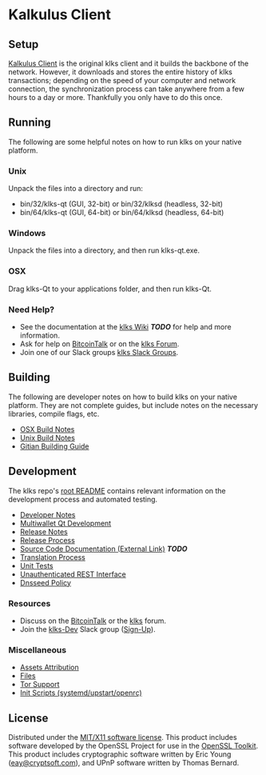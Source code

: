 Kalkulus Client
=====================

Setup
---------------------
[Kalkulus Client](http://klks.org/wallet) is the original klks client and it builds the backbone of the network. However, it downloads and stores the entire history of klks transactions; depending on the speed of your computer and network connection, the synchronization process can take anywhere from a few hours to a day or more. Thankfully you only have to do this once.

Running
---------------------
The following are some helpful notes on how to run klks on your native platform.

### Unix

Unpack the files into a directory and run:

- bin/32/klks-qt (GUI, 32-bit) or bin/32/klksd (headless, 32-bit)
- bin/64/klks-qt (GUI, 64-bit) or bin/64/klksd (headless, 64-bit)

### Windows

Unpack the files into a directory, and then run klks-qt.exe.

### OSX

Drag klks-Qt to your applications folder, and then run klks-Qt.

### Need Help?

* See the documentation at the [klks Wiki](https://en.bitcoin.it/wiki/Main_Page) ***TODO***
for help and more information.
* Ask for help on [BitcoinTalk](https://bitcointalk.org/index.php?topic=1262920.0) or on the [klks Forum](http://forum.klks.org/).
* Join one of our Slack groups [klks Slack Groups](https://klks.org/slack-logins/).

Building
---------------------
The following are developer notes on how to build klks on your native platform. They are not complete guides, but include notes on the necessary libraries, compile flags, etc.

- [OSX Build Notes](build-osx.md)
- [Unix Build Notes](build-unix.md)
- [Gitian Building Guide](gitian-building.md)

Development
---------------------
The klks repo's [root README](https://github.com/klks-Project/klks/blob/master/README.md) contains relevant information on the development process and automated testing.

- [Developer Notes](developer-notes.md)
- [Multiwallet Qt Development](multiwallet-qt.md)
- [Release Notes](release-notes.md)
- [Release Process](release-process.md)
- [Source Code Documentation (External Link)](https://dev.visucore.com/bitcoin/doxygen/) ***TODO***
- [Translation Process](translation_process.md)
- [Unit Tests](unit-tests.md)
- [Unauthenticated REST Interface](REST-interface.md)
- [Dnsseed Policy](dnsseed-policy.md)

### Resources

* Discuss on the [BitcoinTalk](https://bitcointalk.org/index.php?topic=1262920.0) or the [klks](http://forum.klks.org/) forum.
* Join the [klks-Dev](https://klks-dev.slack.com/) Slack group ([Sign-Up](https://klks-dev.herokuapp.com/)).

### Miscellaneous
- [Assets Attribution](assets-attribution.md)
- [Files](files.md)
- [Tor Support](tor.md)
- [Init Scripts (systemd/upstart/openrc)](init.md)

License
---------------------
Distributed under the [MIT/X11 software license](http://www.opensource.org/licenses/mit-license.php).
This product includes software developed by the OpenSSL Project for use in the [OpenSSL Toolkit](https://www.openssl.org/). This product includes
cryptographic software written by Eric Young ([eay@cryptsoft.com](mailto:eay@cryptsoft.com)), and UPnP software written by Thomas Bernard.
